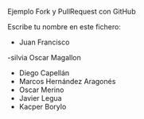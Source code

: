 Ejemplo Fork y PullRequest con GitHub

Escribe tu nombre en este fichero:

- Juan Francisco

-silvia
Oscar Magallon
- Diego Capellán
- Marcos Hernández Aragonés
- Oscar Merino
- Javier Legua
- Kacper Borylo





